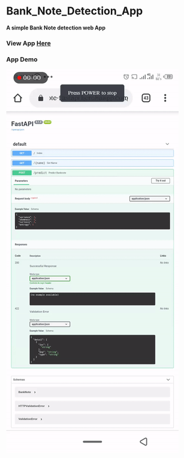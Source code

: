 # Bank_Note_Detection_App
**A simple Bank Note detection web App**

### View App [Here](https://bank-note-fastapi.herokuapp.com/docs#/default/predict_banknote_predict_post)

### App Demo
![App demo](demo/ezgif.com-gif-maker2.gif)
